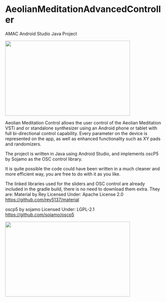 # AeolianMeditationAdvancedController
AMAC Android Studio Java Project

<img src="http://www.faxinadu.net/images/aeolian_1.png" height="240" width="399">

Aeolian Meditation Control allows the user control of the Aeolian Meditation VSTi and or standalone synthesizer using an Android phone or tablet with full bi-directional control capability. Every parameter on the device is represented on the app, as well as enhanced functionality such as XY pads and randomizers.

The project is written in Java using Android Studio, and implements oscP5 by Sojamo as the OSC control library.

It is quite possible the code could have been written in a much cleaner and more efficient way, you are free to do with it as you like.

The linked libraries used for the sliders and OSC control are already included in the gradle build, there is no need to download them extra. They are:
Material by Rey Licensed Under: Apache License 2.0
https://github.com/rey5137/material

oscp5 by sojamo Licensed Under: LGPL-2.1
https://github.com/sojamo/oscp5


<img src="http://www.faxinadu.net/images/aeolian_6.png" height="240" width="399">
